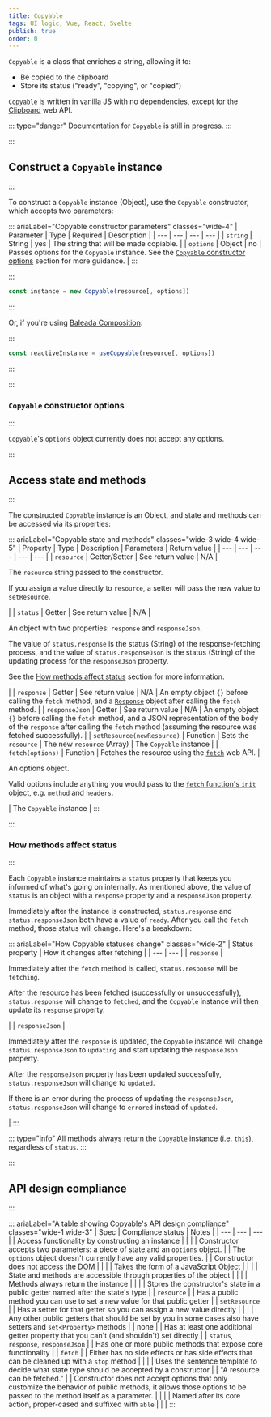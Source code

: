 ```yaml
---
title: Copyable
tags: UI logic, Vue, React, Svelte
publish: true
order: 0
---
```


`Copyable` is a class that enriches a string, allowing it to:
- Be copied to the clipboard
- Store its status ("ready", "copying", or "copied")

`Copyable` is written in vanilla JS with no dependencies, except for the [Clipboard](https://developer.mozilla.org/en-US/docs/Web/API/Clipboard) web API.

::: type="danger"
Documentation for `Copyable` is still in progress.
:::


:::
## Construct a `Copyable` instance
:::

To construct a `Copyable` instance (Object), use the `Copyable` constructor, which accepts two parameters:

::: ariaLabel="Copyable constructor parameters" classes="wide-4"
| Parameter | Type | Required | Description |
| --- | --- | --- | --- |
| `string` | String | yes | The string that will be made copiable. |
| `options` | Object | no | Passes options for the `Copyable` instance. See the [`Copyable` constructor options](#Copyable-constructor-options) section for more guidance. |
:::


:::
```js
const instance = new Copyable(resource[, options])
```
:::

Or, if you're using [Baleada Composition](/docs/compositon):

:::
```js
const reactiveInstance = useCopyable(resource[, options])
```
:::


:::
### `Copyable` constructor options
:::

`Copyable`'s `options` object currently does not accept any options.


:::
## Access state and methods
:::

The constructed `Copyable` instance is an Object, and state and methods can be accessed via its properties:


::: ariaLabel="Copyable state and methods" classes="wide-3 wide-4 wide-5"
| Property | Type | Description | Parameters | Return value |
| --- | --- | --- | --- | --- |
| `resource` | Getter/Setter | See return value | N/A | <p>The `resource` string passed to the constructor.</p><p>If you assign a value directly to `resource`, a setter will pass the new value to `setResource`.</p> |
| `status` | Getter | See return value | N/A | <p>An object with two properties: `response` and `responseJson`.</p><p>The value of `status.response` is the status (String) of the response-fetching process, and the value of `status.responseJson` is the status (String) of the updating process for the `responseJson` property.</p><p>See the [How methods affect status](#how-methods-affect-status) section for more information.</p> |
| `response` | Getter | See return value | N/A | An empty object `{}` before calling the `fetch` method, and a [`Response`](https://developer.mozilla.org/en-US/docs/Web/API/Response) object after calling the `fetch` method. |
| `responseJson` | Getter | See return value | N/A | An empty object `{}` before calling the `fetch` method, and a JSON representation of the body of the `response` after calling the `fetch` method (assuming the resource was fetched successfully).  |
| `setResource(newResource)` | Function | Sets the `resource` | The new `resource` (Array) | The `Copyable` instance |
| `fetch(options)` | Function | Fetches the resource using the [`fetch`](https://developer.mozilla.org/en-US/docs/Web/API/WindowOrWorkerGlobalScope/fetch) web API. | <p>An options object.</p><p>Valid options include anything you would pass to the [`fetch` function's `init` object](https://developer.mozilla.org/en-US/docs/Web/API/WindowOrWorkerGlobalScope/fetch), e.g. `method` and `headers`.</p> | The `Copyable` instance |
:::


:::
### How methods affect status
:::

Each `Copyable` instance maintains a `status` property that keeps you informed of what's going on internally. As mentioned above, the value of `status` is an object with a `response` property and a `responseJson` property.

Immediately after the instance is constructed, `status.response` and `status.responseJson` both have a value of `ready`. After you call the `fetch` method, those status will change. Here's a breakdown:

::: ariaLabel="How Copyable statuses change" classes="wide-2"
| Status property | How it changes after fetching |
| --- | --- |
| `response` | <p>Immediately after the `fetch` method is called, `status.response` will be `fetching`.</p><p>After the resource has been fetched (successfully or unsuccessfully), `status.response` will change to `fetched`, and the `Copyable` instance will then update its `response` property.</p> |
| `responseJson` | <p>Immediately after the `response` is updated, the `Copyable` instance will change `status.responseJson` to `updating` and start updating the `responseJson` property.</p><p>After the `responseJson` property has been updated successfully, `status.responseJson` will change to `updated`.</p><p>If there is an error during the process of updating the `responseJson`, `status.responseJson` will change to `errored` instead of `updated`.</p> |
:::

::: type="info"
All methods always return the `Copyable` instance (i.e. `this`), regardless of `status`.
:::


:::
## API design compliance
:::

::: ariaLabel="A table showing Copyable's API design compliance"  classes="wide-1 wide-3"
| Spec | Compliance status | Notes |
| --- | --- | --- |
| Access functionality by constructing an instance | <BrandApiDesignSpecCheckmark /> |  |
| Constructor accepts two parameters: a piece of state,and an `options` object. | <BrandApiDesignSpecCheckmark /> | The `options` object doesn't currently have any valid properties. |
| Constructor does not access the DOM | <BrandApiDesignSpecCheckmark /> |  |
| Takes the form of a JavaScript Object | <BrandApiDesignSpecCheckmark /> |  |
| State and methods are accessible through properties of the object | <BrandApiDesignSpecCheckmark /> |  |
| Methods always return the instance | <BrandApiDesignSpecCheckmark /> |  |
| Stores the constructor's state in a public getter named after the state's type | <BrandApiDesignSpecCheckmark /> | `resource`  |
| Has a public method you can use to set a new value for that public getter | <BrandApiDesignSpecCheckmark /> | `setResource` |
| Has a setter for that getter so you can assign a new value directly | <BrandApiDesignSpecCheckmark /> |  |
| Any other public getters that should be set by you in some cases also have setters and `set<Property>` methods | <BrandApiDesignSpecCheckmark /> | none |
| Has at least one additional getter property that you can't (and shouldn't) set directly | <BrandApiDesignSpecCheckmark /> | `status`, `response`, `responseJson` |
| Has one or more public methods that expose core functionality | <BrandApiDesignSpecCheckmark /> | `fetch` |
| Either has no side effects or has side effects that can be cleaned up with a `stop` method | <BrandApiDesignSpecCheckmark /> |  |
| Uses the sentence template to decide what state type should be accepted by a constructor | <BrandApiDesignSpecCheckmark /> | "A resource can be fetched." |
| Constructor does not accept options that only customize the behavior of public methods, it allows those options to be passed to the method itself as a parameter. | <BrandApiDesignSpecCheckmark /> | |
| Named after its core action, proper-cased and suffixed with `able` | <BrandApiDesignSpecCheckmark /> | |
:::


